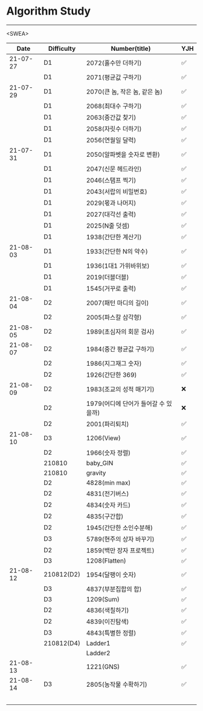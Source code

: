 # Algorithm Study

---



\<SWEA\>

| Date     | Difficulty | Number(title)                        | YJH  |
| -------- | ---------- | ------------------------------------ | ---- |
| 21-07-27 | D1         | 2072(홀수만 더하기)                  | ✅    |
|          | D1         | 2071(평균값 구하기)                  | ✅    |
| 21-07-29 | D1         | 2070(큰 놈, 작은 놈, 같은 놈)        | ✅    |
|          | D1         | 2068(최대수 구하기)                  | ✅    |
|          | D1         | 2063(중간값 찾기)                    | ✅    |
|          | D1         | 2058(자릿수 더하기)                  | ✅    |
|          | D1         | 2056(연월일 달력)                    | ✅    |
| 21-07-31 | D1         | 2050(알파벳을 숫자로 변환)           | ✅    |
|          | D1         | 2047(신문 헤드라인)                  | ✅    |
|          | D1         | 2046(스탬프 찍기)                    | ✅    |
|          | D1         | 2043(서랍의 비밀번호)                | ✅    |
|          | D1         | 2029(몫과 나머지)                    | ✅    |
|          | D1         | 2027(대각선 출력)                    | ✅    |
|          | D1         | 2025(N줄 덧셈)                       | ✅    |
|          | D1         | 1938(간단한 계산기)                  | ✅    |
| 21-08-03 | D1         | 1933(간단한 N의 약수)                | ✅    |
|          | D1         | 1936(1대1 가위바위보)                | ✅    |
|          | D1         | 2019(더블더블)                       | ✅    |
|          | D1         | 1545(거꾸로 출력)                    | ✅    |
| 21-08-04 | D2         | 2007(패턴 마디의 길이)               | ✅    |
|          | D2         | 2005(파스칼 삼각형)                  | ✅    |
| 21-08-05 | D2         | 1989(초심자의 회문 검사)             | ✅    |
| 21-08-07 | D2         | 1984(중간 평균값 구하기)             | ✅    |
|          | D2         | 1986(지그재그 숫자)                  | ✅    |
|          | D2         | 1926(간단한 369)                     | ✅    |
| 21-08-09 | D2         | 1983(조교의 성적 매기기)             | ❌    |
|          | D2         | 1979(어디에 단어가 들어갈 수 있을까) | ❌    |
|          | D2         | 2001(파리퇴치)                       | ✅    |
| 21-08-10 | D3         | 1206(View)                           | ✅    |
|          | D2         | 1966(숫자 정렬)                      | ✅    |
|          | 210810     | baby_GIN                             | ✅    |
|          | 210810     | gravity                              | ✅    |
|          | D2         | 4828(min max)                        | ✅    |
|          | D2         | 4831(전기버스)                       | ✅    |
|          | D2         | 4834(숫자 카드)                      | ✅    |
|          | D2         | 4835(구간합)                         | ✅    |
|          | D2         | 1945(간단한 소인수분해)              | ✅    |
|          | D3         | 5789(현주의 상자 바꾸기)             | ✅    |
|          | D2         | 1859(백만 장자 프로젝트)             | ✅    |
|          | D3         | 1208(Flatten)                        | ✅    |
| 21-08-12 | 210812(D2) | 1954(달팽이 숫자)                    | ✅    |
|          | D3         | 4837(부분집합의 합)                  | ✅    |
|          | D3         | 1209(Sum)                            | ✅    |
|          | D2         | 4836(색칠하기)                       | ✅    |
|          | D2         | 4839(이진탐색)                       | ✅    |
|          | D3         | 4843(특별한 정렬)                    | ✅    |
|          | 210812(D4) | Ladder1                              | ✅    |
|          |            | Ladder2                              |      |
| 21-08-13 |            | 1221(GNS)                            | ✅    |
| 21-08-14 | D3         | 2805(농작물 수확하기)                | ✅    |
|          |            |                                      |      |
|          |            |                                      |      |
|          |            |                                      |      |
|          |            |                                      |      |
|          |            |                                      |      |
